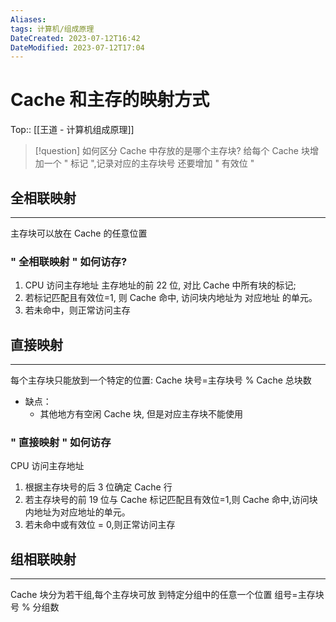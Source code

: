 ```yaml
---
Aliases: 
tags: 计算机/组成原理 
DateCreated: 2023-07-12T16:42
DateModified: 2023-07-12T17:04
---
```

# Cache 和主存的映射方式
Top:: [[王道 - 计算机组成原理]]

> [!question] 如何区分 Cache 中存放的是哪个主存块?
> 给每个 Cache 块增加一个 " 标记 ",记录对应的主存块号
> 还要增加 " 有效位 "

## 全相联映射
---
主存块可以放在 Cache 的任意位置

### " 全相联映射 " 如何访存?

1. CPU 访问主存地址 主存地址的前 22 位, 对比 Cache 中所有块的标记;
2. 若标记匹配且有效位=1, 则 Cache 命中, 访问块内地址为 对应地址 的单元。
3. 若未命中，则正常访问主存

## 直接映射
---
每个主存块只能放到一个特定的位置:
Cache 块号=主存块号 % Cache 总块数

- 缺点：
	- 其他地方有空闲 Cache 块, 但是对应主存块不能使用

### " 直接映射 " 如何访存

CPU 访问主存地址
1. 根据主存块号的后 3 位确定 Cache 行
2. 若主存块号的前 19 位与 Cache 标记匹配且有效位=1,则 Cache 命中,访问块内地址为对应地址的单元。
3. 若未命中或有效位 = 0,则正常访问主存

## 组相联映射
---
Cache 块分为若干组,每个主存块可放
到特定分组中的任意一个位置
组号=主存块号 % 分组数
